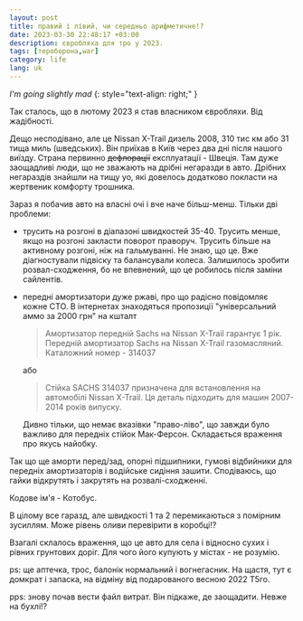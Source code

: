 ```yaml
---
layout: post
title: правий і лівий, чи середньо арифметичне!?
date: 2023-03-30 22:48:17 +03:00
description: євробляха для тро у 2023. 
tags: [тероборона,war]
category: life
lang: uk
---
```


_I'm going slightly mad_
{: style="text-align: right;" }

Так сталось, що в лютому 2023 я став власником євробляхи.
Від жадібності.

Дещо несподівано, але це Nissan X-Trail дизель 2008, 310 тис км або 31 тища миль (шведських).
Він приїхав в Київ через два дні після нашого виїзду.
Страна первинно ~~дефлорації~~ експлуатації - Швеція.
Там дуже заощадливі люди, що не зважають на дрібні негаразди в авто.
Дрібних негараздів знайшли на тищу уо, які довелось додатково покласти на жертвеник комфорту трошника.

Зараз я побачив авто на власні очі і вче наче більш-менш.
Тільки дві проблеми:
- трусить на розгоні в діапазоні швидкостей 35-40.
  Трусить менше, якщо на розгоні закласти поворот праворуч.
  Трусить більше на активному розгоні, ніж на гальмуванні.
  Не знаю, що це. 
  Вже діагностували підвіску та балансували колеса.
  Залишилось зробити розвал-сходження, бо не впевнений, що це робилось після заміни сайлентів.
- передні амортизатори дуже ржаві, про що радісно повідомляє кожне СТО.
  В інтернетах знаходяться пропозиції "універсальний аммо за 2000 грн" на кшталт
  > Амортизатор передній Sachs на Nissan X-Trail гарантує 1 рік. Передній амортизатор Sachs на Nissan X-Trail газомасляний. Каталожний номер - 314037 
  
  або

  > Стійка SACHS 314037 призначена для встановлення на автомобілі Nissan X-Trail. Ця деталь підходить для машин 2007-2014 років випуску.
  
  Дивно тільки, що немає вказівки "право-ліво", що завжди було важливо для передніх стійок Мак-Ферсон.
 Складається враження про якусь найобку.

Так що ще аморти перед/зад, опорні підшипники, гумові відбийники для передніх амортизаторів і водійське сидіння зашити.
Сподіваюсь, що гайки відкрутять і закрутять на розвалі-сходженні.

Кодове ім'я - Котобус.

В цілому все гаразд, але швидкості 1 та 2 перемикаються з помірним зусиллям.
Може рівень оливи перевірити в коробці!?

Взагалі склалось враження, що це авто для села і відносно сухих і рівних грунтових доріг.
Для чого його купують у містах - не розумію.

ps: ще аптечка, трос, балонік нормальний і вогнегасник.
На щастя, тут є домкрат і запаска, на відміну від подарованого весною 2022 Т5го.

pps: знову почав вести файл витрат.
Він підкаже, де заощадити.
Невже на бухлі!?